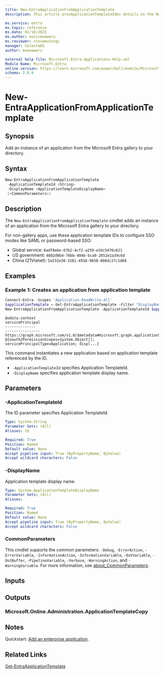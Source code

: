 ```yaml
---
title: New-EntraApplicationFromApplicationTemplate
description: This article provApplicationTemplateIdes details on the New-EntraApplicationFromApplicationTemplate command.

ms.service: entra
ms.topic: reference
ms.date: 02/10/2025
ms.author: eunicewaweru
ms.reviewer: stevemutungi
manager: CelesteDG
author: msewaweru

external help file: Microsoft.Entra.Applications-Help.xml
Module Name: Microsoft.Entra
online version: https://learn.microsoft.com/powershell/module/Microsoft.Entra/New-EntraApplicationFromApplicationTemplate
schema: 2.0.0
---
```


# New-EntraApplicationFromApplicationTemplate

## Synopsis

Add an instance of an application from the Microsoft Entra gallery to your directory.

## Syntax

```powershell
New-EntraApplicationFromApplicationTemplate
 -ApplicationTemplateId <String>
 -DisplayName <ApplicationTemplateDisplayName>
 [<CommonParameters>]
```

## Description

The `New-EntraApplicationFromApplicationTemplate` cmdlet adds an instance of an application from the Microsoft Entra gallery to your directory.

For non-gallery apps, use these application template IDs to configure SSO modes like SAML or password-based SSO:

- Global service: `8adf8e6e-67b2-4cf2-a259-e3dc5476c621`
- US government: `4602d0b4-76bb-404b-bca9-2652e1a39c6d`
- China (21Vianet): `5a532e38-1581-4918-9658-008dc27c1d68`

## Examples

### Example 1: Creates an application from application template

```powershell
Connect-Entra -Scopes 'Application.ReadWrite.All'
$applicationTemplate = Get-EntraApplicationTemplate -Filter "DisplayName eq 'SAP Fieldglass'"
New-EntraApplicationFromApplicationTemplate -ApplicationTemplateId $applicationTemplate.Id -DisplayName 'Contoso SAP App'
```

```Output
@odata.context                                                                         servicePrincipal
--------------                                                                         ----------------
https://graph.microsoft.com/v1.0/$metadata#microsoft.graph.applicationServicePrincipal @{oauth2PermissionScopes=System.Object[]; servicePrincipalType=Application; displ...}
```

This command instantiates a new application based on application template referenced by the ID.

- `-ApplicationTemplateId` specifies Application TemplateId.
- `-DisplayName` specifies application template display name.

## Parameters

### -ApplicationTemplateId

The ID parameter specifies Application TemplateId.

```yaml
Type: System.String
Parameter Sets: (All)
Aliases: Id

Required: True
Position: Named
Default value: None
Accept pipeline input: True (ByPropertyName, ByValue)
Accept wildcard characters: False
```

### -DisplayName

Application template display name.

```yaml
Type: System.ApplicationTemplateDisplayName
Parameter Sets: (All)
Aliases:

Required: True
Position: Named
Default value: None
Accept pipeline input: True (ByPropertyName, ByValue)
Accept wildcard characters: False
```

### CommonParameters

This cmdlet supports the common parameters: `-Debug`, `-ErrorAction`, `-ErrorVariable`, `-InformationAction`, `-InformationVariable`, `-OutVariable`, `-OutBuffer`, `-PipelineVariable`, `-Verbose`, `-WarningAction`, and `-WarningVariable`. For more information, see [about_CommonParameters](https://go.microsoft.com/fwlink/?LinkID=113216).

## Inputs

## Outputs

### Microsoft.Online.Administration.ApplicationTemplateCopy

## Notes

Quickstart: [Add an enterprise application](https://learn.microsoft.com/entra/identity/enterprise-apps/add-application-portal).

## Related Links

[Get-EntraApplicationTemplate](Get-EntraApplicationTemplate.md)
